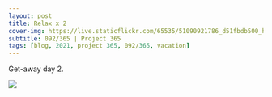 ```yaml
---
layout: post
title: Relax x 2
cover-img: https://live.staticflickr.com/65535/51090921786_d51fbdb500_h.jpg
subtitle: 092/365 | Project 365
tags: [blog, 2021, project 365, 092/365, vacation]
---
```

<style>
  .intro-header.big-img {
    background-position:center 
  }
</style>
Get-away day 2.
<p class="post-img-wrap">
  <img src="https://live.staticflickr.com/65535/51091228562_c5140717f4_h.jpg">
</p>
